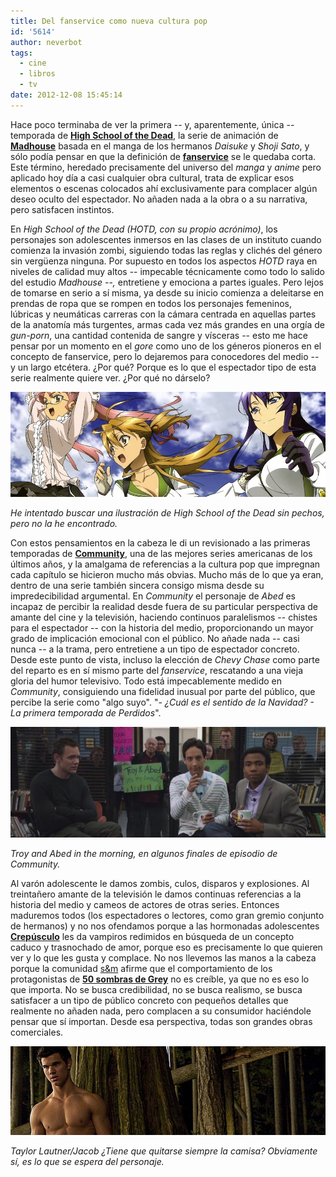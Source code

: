 ```yaml
---
title: Del fanservice como nueva cultura pop
id: '5614'
author: neverbot
tags:
  - cine
  - libros
  - tv
date: 2012-12-08 15:45:14
---
```


Hace poco terminaba de ver la primera -- y, aparentemente, única -- temporada de [**High School of the Dead**](http://en.wikipedia.org/wiki/High_School_of_the_Dead), la serie de animación de [**Madhouse**](http://en.wikipedia.org/wiki/Madhouse_(company)) basada en el manga de los hermanos _Daisuke_ y _Shoji Sato_, y sólo podía pensar en que la definición de [**fanservice**](http://en.wikipedia.org/wiki/Fanservice) se le quedaba corta. Este término, heredado precisamente del universo del _manga_ y _anime_ pero aplicado hoy día a casi cualquier obra cultural, trata de explicar esos elementos o escenas colocados ahí exclusivamente para complacer algún deseo oculto del espectador. No añaden nada a la obra o a su narrativa, pero satisfacen instintos.

En _High School of the Dead (HOTD, con su propio acrónimo)_, los personajes son adolescentes inmersos en las clases de un instituto cuando comienza la invasión zombi, siguiendo todas las reglas y clichés del género sin vergüenza ninguna. Por supuesto en todos los aspectos _HOTD_ raya en niveles de calidad muy altos -- impecable técnicamente como todo lo salido del estudio _Madhouse --,_ entretiene y emociona a partes iguales. Pero lejos de tomarse en serio a sí misma, ya desde su inicio comienza a deleitarse en prendas de ropa que se rompen en todos los personajes femeninos, lúbricas y neumáticas carreras con la cámara centrada en aquellas partes de la anatomía más turgentes, armas cada vez más grandes en una orgía de _gun-porn_, una cantidad contenida de sangre y vísceras -- esto me hace pensar por un momento en el _gore_ como uno de los géneros pioneros en el concepto de fanservice, pero lo dejaremos para conocedores del medio -- y un largo etcétera. ¿Por qué? Porque es lo que el espectador tipo de esta serie realmente quiere ver. ¿Por qué no dárselo?

![](./del-fanservice-como-nueva-cultura-pop/High_school_of_the_dead.jpg "High School of the Dead")

_He intentado buscar una ilustración de High School of the Dead sin pechos, pero no la he encontrado._

Con estos pensamientos en la cabeza le di un revisionado a las primeras temporadas de [**Community**](http://en.wikipedia.org/wiki/Community_(TV_series)), una de las mejores series americanas de los últimos años, y la amalgama de referencias a la cultura pop que impregnan cada capítulo se hicieron mucho más obvias. Mucho más de lo que ya eran, dentro de una serie también sincera consigo misma desde su impredecibilidad argumental. En _Community_ el personaje de _Abed_ es incapaz de percibir la realidad desde fuera de su particular perspectiva de amante del cine y la televisión, haciendo continuos paralelismos -- chistes para el espectador -- con la historia del medio, proporcionando un mayor grado de implicación emocional con el público. No añade nada -- casi nunca -- a la trama, pero entretiene a un tipo de espectador concreto. Desde este punto de vista, incluso la elección de _Chevy Chase_ como parte del reparto es en sí mismo parte del _fanservice_, rescatando a una vieja gloria del humor televisivo. Todo está impecablemente medido en _Community_, consiguiendo una fidelidad inusual por parte del público, que percibe la serie como "algo suyo". "- _¿Cuál es el sentido de la Navidad? - La primera temporada de Perdidos_".

_![](./del-fanservice-como-nueva-cultura-pop/Community_Troy_and_Abed_in_the_morning.jpg "Community - Troy and Abed in the morning")_

_Troy and Abed in the morning, en algunos finales de episodio de Community._

Al varón adolescente le damos zombis, culos, disparos y explosiones. Al treintañero amante de la televisión le damos continuas referencias a la historia del medio y cameos de actores de otras series. Entonces maduremos todos (los espectadores o lectores, como gran gremio conjunto de hermanos) y no nos ofendamos porque a las hormonadas adolescentes [**Crepúsculo**](http://en.wikipedia.org/wiki/Twilight_(2008_film)) les da vampiros redimidos en búsqueda de un concepto caduco y trasnochado de amor, porque eso es precisamente lo que quieren ver y lo que les gusta y complace. No nos llevemos las manos a la cabeza porque la comunidad [s&m](http://en.wikipedia.org/wiki/BDSM) afirme que el comportamiento de los protagonistas de [**50 sombras de Grey**](http://en.wikipedia.org/wiki/50_Shades_of_Grey) no es creíble, ya que no es eso lo que importa. No se busca credibilidad, no se busca realismo, se busca satisfacer a un tipo de público concreto con pequeños detalles que realmente no añaden nada, pero complacen a su consumidor haciéndole pensar que sí importan. Desde esa perspectiva, todas son grandes obras comerciales.

_![](./del-fanservice-como-nueva-cultura-pop/jacob_twilight_fanservice.jpg "Taylor Lautner/Jacob en Twilight = fanservice")_

_Taylor Lautner/Jacob ¿Tiene que quitarse siempre la camisa? Obviamente sí, es lo que se espera del personaje._